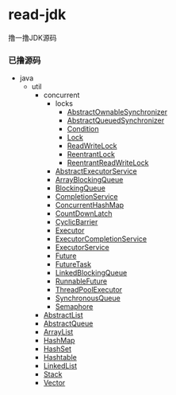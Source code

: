 # read-jdk
撸一撸JDK源码  

### 已撸源码  
- java
    - util
        - concurrent
            - locks 
                - [AbstractOwnableSynchronizer](https://github.com/insaneXs/read-jdk/blob/master/classes/java/util/concurrent/locks/AbstractOwnableSynchronizer.java) 
                - [AbstractQueuedSynchronizer](https://github.com/insaneXs/read-jdk/blob/master/classes/java/util/concurrent/locks/AbstractQueuedSynchronizer.java/)
                - [Condition](https://github.com/insaneXs/read-jdk/blob/master/classes/java/util/concurrent/locks/Condition.java/)  
                - [Lock](https://github.com/insaneXs/read-jdk/blob/master/classes/java/util/concurrent/locks/Lock.java/)  
                - [ReadWriteLock](https://github.com/insaneXs/read-jdk/blob/master/classes/java/util/concurrent/locks/ReadWriteLock.java/)  
                - [ReentrantLock](https://github.com/insaneXs/read-jdk/blob/master/classes/java/util/concurrent/locks/ReentrantLock.java/)  
                - [ReentrantReadWriteLock](https://github.com/insaneXs/read-jdk/blob/master/classes/java/util/concurrent/locks/ReentrantReadWriteLock.java/)  
            - [AbstractExecutorService](https://github.com/insaneXs/read-jdk/blob/master/classes/java/util/concurrent/AbstractExecutorService.java/)
            - [ArrayBlockingQueue](https://github.com/insaneXs/read-jdk/blob/master/classes/java/util/concurrent/ArrayBlockingQueue.java/)  
            - [BlockingQueue](https://github.com/insaneXs/read-jdk/blob/master/classes/java/util/concurrent/BlockingQueue.java/)
            - [CompletionService](https://github.com/insaneXs/read-jdk/blob/master/classes/java/util/concurrent/CompletionService.java/)  
            - [ConcurrentHashMap](https://github.com/insaneXs/read-jdk/blob/master/classes/java/util/concurrent/ConcurrentHashMap.java/)  
            - [CountDownLatch](https://github.com/insaneXs/read-jdk/blob/master/classes/java/util/concurrent/CountDownLatch.java/)  
            - [CyclicBarrier](https://github.com/insaneXs/read-jdk/blob/master/classes/java/util/concurrent/CyclicBarrier.java/)  
            - [Executor](https://github.com/insaneXs/read-jdk/blob/master/classes/java/util/concurrent/Executor.java/)
            - [ExecutorCompletionService](https://github.com/insaneXs/read-jdk/blob/master/classes/java/util/concurrent/ExecutorCompletionService.java/)
            - [ExecutorService](https://github.com/insaneXs/read-jdk/blob/master/classes/java/util/concurrent/ExecutorService.java/)
            - [Future](https://github.com/insaneXs/read-jdk/blob/master/classes/java/util/concurrent/Future.java/)
            - [FutureTask](https://github.com/insaneXs/read-jdk/blob/master/classes/java/util/concurrent/FutureTask.java/)
            - [LinkedBlockingQueue](https://github.com/insaneXs/read-jdk/blob/master/classes/java/util/concurrent/LinkedBlockingQueue.java/)  
            - [RunnableFuture](https://github.com/insaneXs/read-jdk/blob/master/classes/java/util/concurrent/RunnableFuture.java/)
            - [ThreadPoolExecutor](https://github.com/insaneXs/read-jdk/blob/master/classes/java/util/concurrent/ThreadPoolExecutor.java/)
            - [SynchronousQueue](https://github.com/insaneXs/read-jdk/blob/master/classes/java/util/concurrent/SynchronousQueue.java/)
            - [Semaphore ](https://github.com/insaneXs/read-jdk/blob/master/classes/java/util/concurrent/Semaphore.java/) 
        - [AbstractList](https://github.com/insaneXs/read-jdk/blob/master/classes/java/util/AbstractList.java/)  
        - [AbstractQueue](https://github.com/insaneXs/read-jdk/blob/master/classes/java/util/AbstractQueue.java/)  
        - [ArrayList](https://github.com/insaneXs/read-jdk/blob/master/classes/java/util/ArrayList.java/)  
        - [HashMap](https://github.com/insaneXs/read-jdk/blob/master/classes/java/util/HashMap.java/)  
        - [HashSet](https://github.com/insaneXs/read-jdk/blob/master/classes/java/util/HashSet.java/)  
        - [Hashtable](https://github.com/insaneXs/read-jdk/blob/master/classes/java/util/Hashtable.java/)  
        - [LinkedList](https://github.com/insaneXs/read-jdk/blob/master/classes/java/util/LinkedList.java/)  
        - [Stack](https://github.com/insaneXs/read-jdk/blob/master/classes/java/util/Stack.java/)  
        - [Vector](https://github.com/insaneXs/read-jdk/blob/master/classes/java/util/Vector.java/)